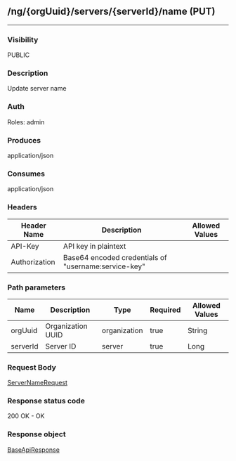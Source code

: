 ## /ng/{orgUuid}/servers/{serverId}/name (PUT)
---
### Visibility
PUBLIC
### Description
Update server name
### Auth
Roles: admin
### Produces
application/json
### Consumes
application/json
### Headers
| Header Name | Description | Allowed Values |
| ----------- | ----------- | ----------- |
| API-Key | API key in plaintext |  |
| Authorization | Base64 encoded credentials of &quot;username:service-key&quot; |  |
### Path parameters
| Name | Description | Type | Required | Allowed Values |
| ----------- | ----------- | ----------- | ----------- | ----------- |
| orgUuid | Organization UUID | organization | true | String |
| serverId | Server ID | server | true | Long |
### Request Body
[ServerNameRequest](<../../objects/ServerNameRequest.md>)
### Response status code
200 OK - OK
### Response object
[BaseApiResponse](<../../objects/BaseApiResponse.md>)
